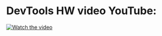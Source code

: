 # DevTools HW video YouTube:
[![Watch the video](https://s.dou.ua/img/announces/840_KCd2PKK.png)](https://www.youtube.com/watch?v=HBQcFHwyPIQ)

